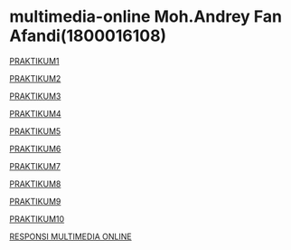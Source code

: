 <!DOCTYPE html>
<html>
<body>

<h1>multimedia-online Moh.Andrey Fan Afandi(1800016108)</h1>

<p><a href="projek.html">PRAKTIKUM1</a></p>
<p><a href="Praktikum 2.html">PRAKTIKUM2</a></p>
<p><a href="Praktikum3.html">PRAKTIKUM3</a></p>
<p><a href="prak4/praktikum4.html">PRAKTIKUM4</a></p>
<p><a href="praktikum5.html">PRAKTIKUM5</a></p>
<p><a href="">PRAKTIKUM6</a></p>
<p><a href="prak7/praktikum7.html">PRAKTIKUM7</a></p>
<p><a href="praktikum8.html">PRAKTIKUM8</a></p>
<p><a href="prak9/praktikum9">PRAKTIKUM9</a></p>
<p><a href="prak10.html">PRAKTIKUM10</a></p>
<p><a href="game balap/index.html">RESPONSI MULTIMEDIA ONLINE</a></p>




</body>
</html>
